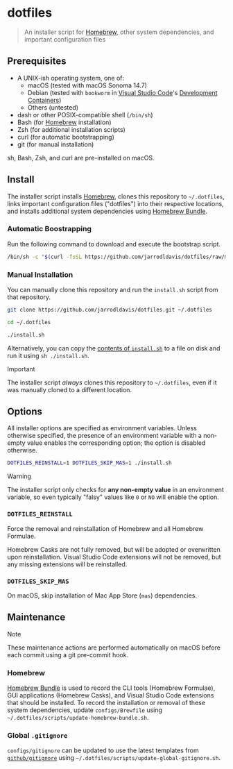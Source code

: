 # dotfiles

> An installer script for [Homebrew], other system dependencies, and important configuration files

## Prerequisites

- A UNIX-ish operating system, one of:
  - macOS (tested with macOS Sonoma 14.7)
  - Debian (tested with `bookworm` in [Visual Studio Code]'s [Development Containers])
  - Others (untested)
- dash or other POSIX-compatible shell (`/bin/sh`)
- Bash (for [Homebrew] installation)
- Zsh (for additional installation scripts)
- curl (for automatic bootstrapping)
- git (for manual installation)

sh, Bash, Zsh, and curl are pre-installed on macOS.

## Install

The installer script installs [Homebrew], clones this repository to `~/.dotfiles`, links important
configuration files ("dotfiles") into their respective locations, and installs additional system
dependencies using [Homebrew Bundle].

### Automatic Boostrapping

Run the following command to download and execute the bootstrap script.

```sh
/bin/sh -c "$(curl -fsSL https://github.com/jarrodldavis/dotfiles/raw/main/install.sh)"
```

### Manual Installation

You can manually clone this repository and run the `install.sh` script from that repository.

```sh
git clone https://github.com/jarrodldavis/dotfiles.git ~/.dotfiles
```

```sh
cd ~/.dotfiles
```

```sh
./install.sh
```

Alternatively, you can copy the [contents of `install.sh`] to a file on disk and run it using
`sh ./install.sh`.

> [!IMPORTANT]
> The installer script _always_ clones this repository to `~/.dotfiles`, even if it was
manually cloned to a different location.

## Options

All installer options are specified as environment variables. Unless otherwise specified, the
presence of an environment variable with a non-empty value enables the corresponding option; the
option is disabled otherwise.

```sh
DOTFILES_REINSTALL=1 DOTFILES_SKIP_MAS=1 ./install.sh
```

> [!WARNING]
> The installer script only checks for **any non-empty value** in an environment variable, so even
> typically "falsy" values like `0` or `NO` will enable the option.

### `DOTFILES_REINSTALL`

Force the removal and reinstallation of Homebrew and all Homebrew Formulae.

Homebrew Casks are not fully removed, but will be adopted or overwritten upon reinstallation.
Visual Studio Code extensions will not be removed, but any missing extensions will be reinstalled.

### `DOTFILES_SKIP_MAS`

On macOS, skip installation of Mac App Store (`mas`) dependencies.

## Maintenance

> [!NOTE]
> These maintenance actions are performed automatically on macOS before each commit using a git
> pre-commit hook.

### Homebrew

[Homebrew Bundle] is used to record the CLI tools (Homebrew Formulae), GUI applications
(Homebrew Casks), and Visual Studio Code extensions that should be installed. To record the
installation or removal of these system dependencies, update `configs/Brewfile` using
`~/.dotfiles/scripts/update-homebrew-bundle.sh`.

### Global `.gitignore`

`configs/gitignore` can be updated to use the latest templates from [`github/gitignore`] using
`~/.dotfiles/scripts/update-global-gitignore.sh`.

[Homebrew]:                     https://brew.sh
[Visual Studio Code]:           https://code.visualstudio.com
[Development Containers]:       https://code.visualstudio.com/docs/remote/containers
[contents of `install.sh`]:     https://github.com/jarrodldavis/dotfiles/raw/main/install.sh
[Homebrew Bundle]:              https://github.com/Homebrew/homebrew-bundle
[`github/gitignore`]:           https://github.com/github/gitignore
